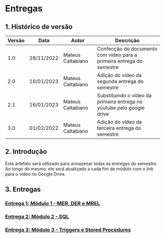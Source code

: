 # Entregas

## 1. Histórico de versão

| Versão | Data  | Autor             | Descrição                                                        |
| ------ | ----- | ----------------- | ---------------------------------------------------------------- |
| 1.0    | 28/11/2022 | Mateus Caltabiano | Confecção do documento com vídeo para a primeira entrega do semestre |
| 2.0    | 16/01/2023 | Mateus Caltabiano | Adição do vídeo da segunda entrega do semestre |
| 2.1    | 16/01/2023 | Mateus Caltabiano | Substituindo o vídeo da primeira entrega no youtube pelo google drive |
| 3.0    | 01/02/2022 | Mateus Caltabiano | Adição do vídeo da terceira entrega do semestre |

## 2. Introdução

<p>
    Este artefato será utilizado para armazenar todas as entregas do semestre. Ao longo do mesmo, ele será atualizado a cada fim de módulo com o link para o vídeo no Google Drive.
</p>

## 3. Entregas

### [Entrega 1: Módulo 1 - MER, DER e MREL](https://drive.google.com/file/d/1V-FCVDM-pCeQeQRTfItaiC_irD_m6qt4/view?usp=share_link)
### [Entrega 2: Módulo 2 - SQL](https://drive.google.com/file/d/1t7XUd75hVizmPXebVRq88LSj74Tl42TF/view?usp=share_link)
### [Entrega 3: Módulo 3 - Triggers e Stored Procedures](https://drive.google.com/file/d/1LEEsduF1iJdz289DoCHLEWTEemRqXKMO/view?usp=share_link)
